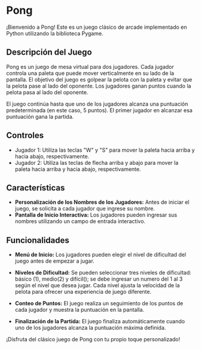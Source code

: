 # Pong

¡Bienvenido a Pong! Este es un juego clásico de arcade implementado en Python utilizando la biblioteca Pygame.

## Descripción del Juego

Pong es un juego de mesa virtual para dos jugadores. Cada jugador controla una paleta que puede mover verticalmente en su lado de la pantalla. El objetivo del juego es golpear la pelota con la paleta y evitar que la pelota pase al lado del oponente. Los jugadores ganan puntos cuando la pelota pasa al lado del oponente.

El juego continúa hasta que uno de los jugadores alcanza una puntuación predeterminada (en este caso, 5 puntos). El primer jugador en alcanzar esa puntuación gana la partida.

## Controles

- Jugador 1: Utiliza las teclas "W" y "S" para mover la paleta hacia arriba y hacia abajo, respectivamente.
- Jugador 2: Utiliza las teclas de flecha arriba y abajo para mover la paleta hacia arriba y hacia abajo, respectivamente.

## Características

- **Personalización de los Nombres de los Jugadores:** Antes de iniciar el juego, se solicita a cada jugador que ingrese su nombre.
- **Pantalla de Inicio Interactiva:** Los jugadores pueden ingresar sus nombres utilizando un campo de entrada interactivo.

## Funcionalidades

- **Menú de Inicio:** Los jugadores pueden elegir el nivel de dificultad del juego antes de empezar a jugar.
- **Niveles de Dificultad:** Se pueden seleccionar tres niveles de dificultad: básico (1), medio(2) y difícil(); se debe ingresar un numero del 1 al 3 según el nivel que desea jugar. Cada nivel ajusta la velocidad de la pelota para ofrecer una experiencia de juego diferente.

- **Conteo de Puntos:** El juego realiza un seguimiento de los puntos de cada jugador y muestra la puntuación en la pantalla.
- **Finalización de la Partida:** El juego finaliza automáticamente cuando uno de los jugadores alcanza la puntuación máxima definida.

¡Disfruta del clásico juego de Pong con tu propio toque personalizado!
